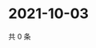 # 2021-10-03

共 0 条

<!-- BEGIN -->
<!-- 最后更新时间 Sun Oct 03 2021 03:11:33 GMT+0800 (China Standard Time) -->

<!-- END -->
